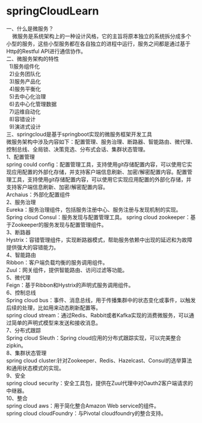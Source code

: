 # springCloudLearn
一、什么是微服务？  
&nbsp;&nbsp;&nbsp;&nbsp;微服务是系统架构上的一种设计风格，它的主旨将原本独立的系统拆分成多个小型的服务，这些小型服务都在各自独立的进程中运行，服务之间都是通过基于Http的Restful API进行通信协作。  
二、微服务架构的特性  
&nbsp;&nbsp;1)服务组件化  
&nbsp;&nbsp;2)业务团队化  
&nbsp;&nbsp;3)服务产品化  
&nbsp;&nbsp;4)服务平衡化  
&nbsp;&nbsp;5)去中心化治理  
&nbsp;&nbsp;6)去中心化管理数据  
&nbsp;&nbsp;7)运维自动化  
&nbsp;&nbsp;8)容错设计  
&nbsp;&nbsp;9)演进式设计  
三、springcloud是基于springboot实现的微服务框架开发工具  
微服务架构中涉及内容如下：配置管理、服务治理、断路器、智能路由、微代理、控制总线、全局锁、决策竞选、分布式会话、集群状态管理。  
1、配置管理  
spring could config：配置管理工具，支持使用git存储配置内容，可以使用它实现应用配置的外部化存储，并支持客户端信息刷新、加密/解密配置内容。配置管理工具，支持使用git存储配置内容，可以使用它实现应用配置的外部化存储，并支持客户端信息刷新、加密/解密配置内容。  
Archaius：外部化配置组件  
2、服务治理  
Eureka：服务治理组件，包括服务注册中心、服务注册与发现机制的实现。
Spring cloud Consul：服务发现与配置管理工具。 
spring cloud zookeeper：基于Zookeeper的服务发现与配置管理组件。     
3、断路器  
Hystrix：容错管理组件，实现断路器模式，帮助服务依赖中出现的延迟和为故障提供强大的容错能力。  
4、智能路由  
Ribbon：客户端负载均衡的服务调用组件。  
Zuul：网关组件，提供智能路由、访问过滤等功能。  
5、微代理  
Feign：基于Ribbon和Hystrix的声明式服务调用组件。  
6、控制总线  
Spring cloud bus：事件、消息总线，用于传播集群中的状态变化或事件，以触发后续的处理，比如用来动态刷新配置等。  
spring cloud stream：通过Redis、Rabbit或者Kafka实现的消费微服务，可以通过简单的声明式模型来发送和接收消息。   
7、分布式跟踪  
Spring cloud Sleuth：Spring cloud应用的分布式跟踪实现，可以完美整合zipkin。    
8、集群状态管理  
spring cloud cluster:针对Zookeeper、Redis、Hazelcast、Consul的选举算法和通用状态模式的实现。  
9、安全  
spring cloud security：安全工具包，提供在Zuul代理中对Oauth2客户端请求的中继器。  
10、整合  
spring cloud aws：用于简化整合Amazon Web service的组件。  
spring cloud cloudFoundry：与Pivotal cloudfoundry的整合支持。  

